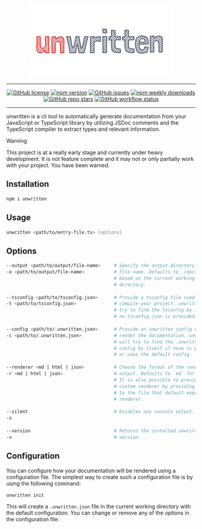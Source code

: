 <div align="center">
  <picture>
    <source media="(prefers-color-scheme: dark)" srcset="assets/unwritten-dark.svg">
    <source media="(prefers-color-scheme: light)" srcset="assets/unwritten-light.svg">
    <img alt="unwritten" src="assets/unwritten.svg">
  </picture>
</div>

---

<div align="center">

  [![GitHub license](https://img.shields.io/github/license/schoero/unwritten?style=flat-square&labelColor=454c5c&color=00AD51)](https://github.com/schoero/unwritten/blob/main/LICENSE)
  [![npm version](https://img.shields.io/npm/v/unwritten?style=flat-square&labelColor=454c5c&color=00AD51)](https://www.npmjs.com/package/unwritten?activeTab=versions)
  [![GitHub issues](https://img.shields.io/github/issues/schoero/unwritten?style=flat-square&labelColor=454c5c&color=00AD51)](https://github.com/schoero/unwritten/issues)
  [![npm weekly downloads](https://img.shields.io/npm/dw/unwritten?style=flat-square&labelColor=454c5c&color=00AD51)](https://www.npmjs.com/package/unwritten?activeTab=readme)
  [![GitHub repo stars](https://img.shields.io/github/stars/schoero/unwritten?style=flat-square&labelColor=454c5c&color=00AD51)](https://github.com/schoero/unwritten/stargazers)
  [![GitHub workflow status](https://img.shields.io/github/actions/workflow/status/schoero/unwritten/ci.yml?event=push&style=flat-square&labelColor=454c5c&color=00AD51)](https://github.com/schoero/unwritten/actions?query=workflow%3ACI)

</div>

---

unwritten is a cli tool to automatically generate documentation from your JavaScript or TypeScript library by utilizing JSDoc comments and the TypeScript compiler to extract types and relevant information.

> [!WARNING]
>
> This project is at a really early stage and currently under heavy development. It is not feature complete and it may not or only partially work with your project. You have been warned.

## Installation

```sh
npm i unwritten
```

## Usage

```sh
unwritten <path/to/entry-file.ts> [options]
```

## Options

```sh
--output <path/to/output/file-name>     # Specify the output directory and the
-o <path/to/output/file-name>           # file name. Defaults to ./docs/api 
                                        # based on the current working 
                                        # directory.

--tsconfig <path/to/tsconfig.json>      # Provide a tsconfig file used to
-t <path/to/tsconfig.json>              # compile your project. unwritten will
                                        # try to find the tsconfig by itself if
                                        # no tsconfig.json is provided.

--config <path/to/.unwritten.json>      # Provide an unwritten config used to
-c <path/to/.unwritten.json>            # render the documentation. unwritten
                                        # will try to find the .unwritten.json
                                        # config by itself if none is provided
                                        # or uses the default config.

--renderer <md | html | json>           # Choose the format of the rendered 
-r <md | html | json>                   # output. Defaults to `md` for markdown.
                                        # It is also possible to provide a
                                        # custom renderer by providing the path
                                        # to the file that default exports the 
                                        # renderer.

--silent                                # Disables any console output.
-s

--version                               # Returns the installed unwritten
-v                                      # version.
```

## Configuration

You can configure how your documentation will be rendered using a configuration file. The simplest way to create such a configuration file is by using the following command:

```sh
unwritten init
```

This will create a `.unwritten.json` file in the current working directory with the default configuration. You can change or remove any of the options in the configuration file.
